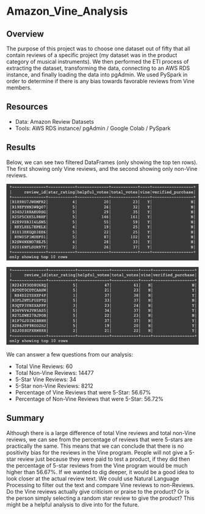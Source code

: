 # Amazon_Vine_Analysis

## Overview
The purpose of this project was to choose one dataset out of fifty that all contain reviews of a specific project (my dataset was in the product category of musical instruments). We then performed the ETl process of extracting the dataset, transforming the data, connecting to an AWS RDS instance, and finally loading the data into pgAdmin. We used PySpark in order to determine if there is any bias towards favorable reviews from Vine members.

## Resources
- Data: Amazon Review Datasets
- Tools: AWS RDS instance/ pgAdmin / Google Colab / PySpark

## Results
Below, we can see two filtered DataFrames (only showing the top ten rows). The first showing only Vine reviews, and the second showing only non-Vine reviews.

![VineReviews](https://github.com/RyleeJensen/Amazon_Vine_Analysis/blob/main/Images/Vine_Reviews.png)

![NonVineReviews](https://github.com/RyleeJensen/Amazon_Vine_Analysis/blob/main/Images/NonVine_Reviews.png)

We can answer a few questions from our analysis:
  - Total Vine Reviews: 60
  - Total Non-Vine Reviews: 14477
  - 5-Star Vine Reviews: 34
  - 5-Star non-Vine Reviews: 8212
  - Percentage of Vine Reviews that were 5-Star: 56.67%
  - Percentage of Non-Vine Reviews that were 5-Star: 56.72%

## Summary
Although there is a large difference of total Vine reviews and total non-Vine reviews, we can see from the percentage of reviews that were 5-stars are practically the same. This means that we can conclude that there is no positivity bias for the reviews in the Vine program. People will not give a 5-star review just because they were paid to test a product, if they did then the percentage of 5-star reviews from the Vine program would be much higher than 56.67%. If we wanted to dig deeper, it would be a good idea to look closer at the actual review text. We could use Natural Language Processing to filter out the text and compare Vine reviews to non-Reviews. Do the Vine reviews actually give criticism or praise to the product? Or is the person simply selecting a random star review to give the product? This might be a helpful analysis to dive into for the future.
